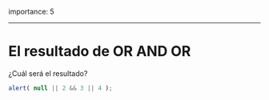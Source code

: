 importance: 5

---

# El resultado de OR AND OR

¿Cuál será el resultado?

```js
alert( null || 2 && 3 || 4 );
```

